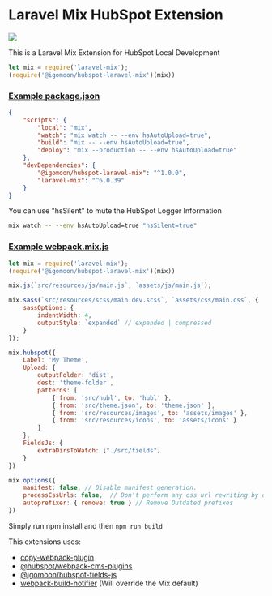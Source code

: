 # Laravel Mix HubSpot Extension <!-- omit in toc -->

<img src="https://img.shields.io/badge/Version-1.0.0-brightgreen" />

This is a Laravel Mix Extension for HubSpot Local Development

```javascript
let mix = require('laravel-mix');
(require('@igomoon/hubspot-laravel-mix')(mix))
```

### [Example package.json](examples/package.json)
```json
{
	"scripts": {
		"local": "mix",
		"watch": "mix watch -- --env hsAutoUpload=true",
		"build": "mix -- --env hsAutoUpload=true",
		"deploy": "mix --production -- --env hsAutoUpload=true"
	},
	"devDependencies": {
		"@igomoon/hubspot-laravel-mix": "^1.0.0",
		"laravel-mix": "^6.0.39"
	}
}
```

You can use "hsSilent" to mute the HubSpot Logger Information
```bash
mix watch -- --env hsAutoUpload=true "hsSilent=true"
```

### [Example webpack.mix.js](examples/webpack.mix.js)

```javascript
let mix = require('laravel-mix');
(require('@igomoon/hubspot-laravel-mix')(mix))

mix.js(`src/resources/js/main.js`, `assets/js/main.js`);

mix.sass(`src/resources/scss/main.dev.scss`, `assets/css/main.css`, {
	sassOptions: {
		indentWidth: 4,
		outputStyle: `expanded` // expanded | compressed
	}
});

mix.hubspot({
	Label: 'My Theme',
	Upload: {
		outputFolder: 'dist',
		dest: 'theme-folder',
		patterns: [
			{ from: 'src/hubl', to: 'hubl' },
			{ from: 'src/theme.json', to: 'theme.json' },
			{ from: 'src/resources/images', to: 'assets/images' },
			{ from: 'src/resources/icons', to: 'assets/icons' }
		]
	},
	FieldsJs: {
		extraDirsToWatch: ["./src/fields"]
	}
})

mix.options({
	manifest: false, // Disable manifest generation.
	processCssUrls: false, 	// Don't perform any css url rewriting by default
	autoprefixer: { remove: true } // Remove Outdated prefixes
})
```

Simply run npm install and then `npm run build`

This extensions uses:
- [copy-webpack-plugin](https://webpack.js.org/plugins/copy-webpack-plugin/)
- [@hubspot/webpack-cms-plugins](https://www.npmjs.com/package/@hubspot/webpack-cms-plugins)
- [@igomoon/hubspot-fields-js](https://www.npmjs.com/package/@igomoon/hubspot-fields-js)
- [webpack-build-notifier](https://www.npmjs.com/package/webpack-build-notifier) (Will override the Mix default)